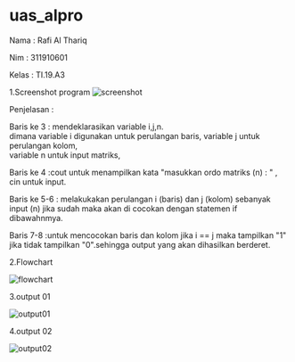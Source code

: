 # uas_alpro

Nama  : Rafi Al Thariq

Nim   : 311910601

Kelas : TI.19.A3 



1.Screenshot program
![screenshot](https://user-images.githubusercontent.com/50246576/71966196-bc2ce080-3233-11ea-8930-415d7125907b.png)

Penjelasan :

Baris ke 3 : mendeklarasikan variable i,j,n.\
dimana variable i digunakan untuk perulangan baris, 
variable j untuk perulangan kolom,  
variable n untuk input matriks,


Baris ke 4 :cout untuk menampilkan kata "masukkan ordo matriks (n) : " , cin untuk input.



Baris ke 5-6 : melakukakan perulangan i (baris) dan j 
(kolom) sebanyak input (n) jika sudah maka akan di cocokan dengan statemen if dibawahnmya.



Baris 7-8 :untuk mencocokan baris dan kolom jika i == j maka tampilkan "1" jika tidak tampilkan "0".sehingga output yang akan dihasilkan berderet.



2.Flowchart

![flowchart](https://user-images.githubusercontent.com/50246576/72205092-a4fb2680-34b1-11ea-9b6f-42e20451fdb6.png)





3.output 01

![output01](https://user-images.githubusercontent.com/50246576/71966177-b33c0f00-3233-11ea-9a95-1fc10a55d341.png)


4.output 02

![output02](https://user-images.githubusercontent.com/50246576/71966181-b3d4a580-3233-11ea-89f4-5168ec2e625d.png)
